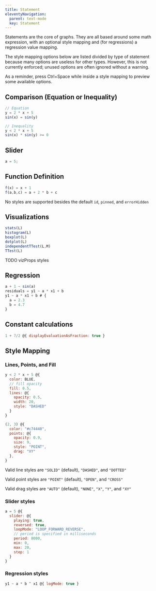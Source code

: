 ```yaml
---
title: Statement
eleventyNavigation:
  parent: text-mode
  key: Statement
---
```


Statements are the core of graphs. They are all based around some math expression, with an optional style mapping and (for regressions) a regression value mapping.

The style mapping options below are listed divided by type of statement because many options are useless for other types. However, this is not currently enforced; unused options are often ignored without a warning.

As a reminder, press Ctrl+Space while inside a style mapping to preview some available options.

## Comparison (Equation or Inequality)

```js
// Equation
y = 2 * x + 5
sin(x) = sin(y)

// Inequality
y < 2 * x + 5
sin(x) * sin(y) >= 0
```

## Slider

```js
a = 5;
```

## Function Definition

```js
f(x) = x + 1
f(a,b,c) = a + 2 * b + c
```

No styles are supported besides the default `id`, `pinned`, and `errorHidden`

## Visualizations

```js
stats(L)
histogram(L)
boxplot(L)
dotplot(L)
independentTTest(L,M)
TTest(L)
```

TODO vizProps styles

## Regression

```js
a + 1 ~ sin(a)
residuals = y1 ~ a * x1 + b
y1 ~ a * x1 + b # {
  a = 2.3
  b = 4.7
}
```

## Constant calculations

```js
1 + 7/2 @{ displayEvaluationAsFraction: true }
```

## Style Mapping

### Lines, Points, and Fill

```js
y < 2 * x + 5 @{
  color: BLUE,
  // fill opacity
  fill: 0.5,
  lines: @{
    opacity: 0.5,
    width: 20,
    style: "DASHED"
  }
}
```

```js
(2, 3) @{
  color: "#c74440",
  points: @{
    opacity: 0.9,
    size: 9,
    style: "POINT",
    drag: "XY"
  },
}
```

Valid line styles are `"SOLID"` (default), `"DASHED"`, and `"DOTTED"`

Valid point styles are `"POINT"` (default), `"OPEN"`, and `"CROSS"`

Valid drag styles are `"AUTO"` (default), `"NONE"`, `"X"`, `"Y"`, and `"XY"`

### Slider styles

```js
a = 5 @{
  slider: @{
    playing: true,
    reversed: true,
    loopMode: "LOOP_FORWARD_REVERSE",
    // period is specified in milliseconds
    period: 8000,
    min: 0,
    max: 20,
    step: 1
  }
}
```

### Regression styles

```js
y1 ~ a * b ^ x1 @{ logMode: true }
```
